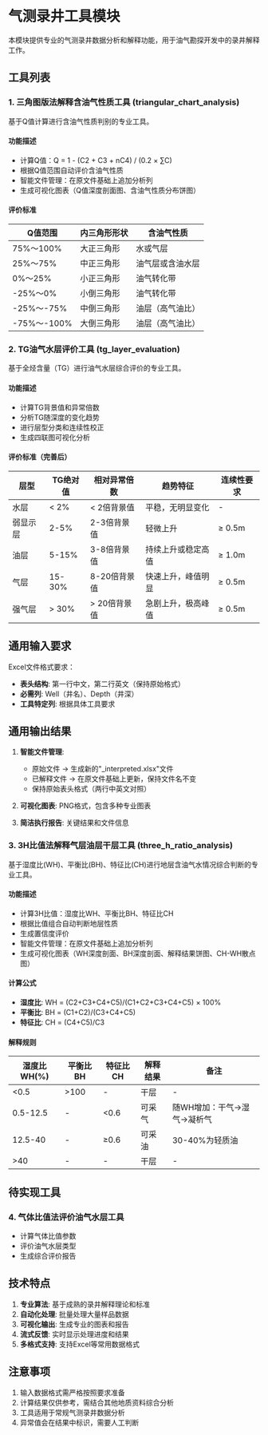 # 气测录井工具模块

本模块提供专业的气测录井数据分析和解释功能，用于油气勘探开发中的录井解释工作。

## 工具列表

### 1. 三角图版法解释含油气性质工具 (triangular_chart_analysis)

基于Q值计算进行含油气性质判别的专业工具。

#### 功能描述
- 计算Q值：Q = 1 - (C2 + C3 + nC4) / (0.2 × ∑C)
- 根据Q值范围自动评价含油气性质
- 智能文件管理：在原文件基础上追加分析列
- 生成可视化图表（Q值深度剖面图、含油气性质分布饼图）

#### 评价标准
| Q值范围 | 内三角形形状 | 含油气性质 |
|---------|-------------|-----------|
| 75%～100% | 大正三角形 | 水或气层 |
| 25%～75% | 中正三角形 | 油气层或含油水层 |
| 0%～25% | 小正三角形 | 油气转化带 |
| -25%～0% | 小倒三角形 | 油气转化带 |
| -25%～-75% | 中倒三角形 | 油层（高气油比） |
| -75%～-100% | 大倒三角形 | 油层（高气油比） |

### 2. TG油气水层评价工具 (tg_layer_evaluation)

基于全烃含量（TG）进行油气水层综合评价的专业工具。

#### 功能描述
- 计算TG背景值和异常倍数
- 分析TG随深度的变化趋势
- 进行层型分类和连续性校正
- 生成四联图可视化分析

#### 评价标准（完善后）
| 层型 | TG绝对值 | 相对异常倍数 | 趋势特征 | 连续性要求 |
|------|----------|-------------|----------|-----------|
| 水层 | < 2% | < 2倍背景值 | 平稳，无明显变化 | - |
| 弱显示层 | 2-5% | 2-3倍背景值 | 轻微上升 | ≥ 0.5m |
| 油层 | 5-15% | 3-8倍背景值 | 持续上升或稳定高值 | ≥ 1.0m |
| 气层 | 15-30% | 8-20倍背景值 | 快速上升，峰值明显 | ≥ 0.5m |
| 强气层 | > 30% | > 20倍背景值 | 急剧上升，极高峰值 | ≥ 0.5m |

## 通用输入要求

Excel文件格式要求：
- **表头结构**: 第一行中文，第二行英文（保持原始格式）
- **必需列**: Well（井名）、Depth（井深）
- **工具特定列**: 根据具体工具要求

## 通用输出结果

1. **智能文件管理**:
   - 原始文件 → 生成新的"_interpreted.xlsx"文件
   - 已解释文件 → 在原文件基础上更新，保持文件名不变
   - 保持原始表头格式（两行中英文对照）

2. **可视化图表**: PNG格式，包含多种专业图表
3. **简洁执行报告**: 关键结果和文件信息

### 3. 3H比值法解释气层油层干层工具 (three_h_ratio_analysis)

基于湿度比(WH)、平衡比(BH)、特征比(CH)进行地层含油气水情况综合判断的专业工具。

#### 功能描述
- 计算3H比值：湿度比WH、平衡比BH、特征比CH
- 根据比值组合自动判断地层性质
- 生成置信度评价
- 智能文件管理：在原文件基础上追加分析列
- 生成可视化图表（WH深度剖面、BH深度剖面、解释结果饼图、CH-WH散点图）

#### 计算公式
- **湿度比**: WH = (C2+C3+C4+C5)/(C1+C2+C3+C4+C5) × 100%
- **平衡比**: BH = (C1+C2)/(C3+C4+C5)
- **特征比**: CH = (C4+C5)/C3

#### 解释规则
| 湿度比WH(%) | 平衡比BH | 特征比CH | 解释结果 | 备注 |
|-------------|----------|----------|----------|------|
| <0.5 | >100 | - | 干层 | - |
| 0.5-12.5 | - | <0.6 | 可采气 | 随WH增加：干气→湿气→凝析气 |
| 12.5-40 | - | ≥0.6 | 可采油 | 30-40%为轻质油 |
| >40 | - | - | 干层 | - |

## 待实现工具

### 4. 气体比值法评价油气水层工具  
- 计算气体比值参数
- 评价油气水层类型
- 生成综合评价报告

## 技术特点

1. **专业算法**: 基于成熟的录井解释理论和标准
2. **自动化处理**: 批量处理大量样品数据
3. **可视化输出**: 生成专业的图表和报告
4. **流式反馈**: 实时显示处理进度和结果
5. **多格式支持**: 支持Excel等常用数据格式

## 注意事项

1. 输入数据格式需严格按照要求准备
2. 计算结果仅供参考，需结合其他地质资料综合分析
3. 工具适用于常规气测录井数据分析
4. 异常值会在结果中标识，需要人工判断 